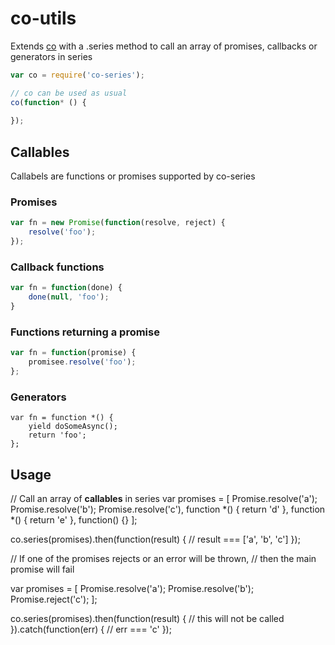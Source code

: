 # co-utils

Extends [co](https://github.com/tj/co) with a .series method to call an array of promises, callbacks or generators in series

```js
var co = require('co-series');

// co can be used as usual
co(function* () {
    
});
```

## Callables

Callabels are functions or promises supported by co-series

### Promises

```js
var fn = new Promise(function(resolve, reject) {
    resolve('foo');
});
```

### Callback functions

```js
var fn = function(done) {
    done(null, 'foo');
}
```

### Functions returning a promise

```js
var fn = function(promise) {
    promisee.resolve('foo');
};
```

### Generators

```
var fn = function *() {
    yield doSomeAsync();
    return 'foo';
};
```

## Usage

// Call an array of **callables** in series
var promises = [
    Promise.resolve('a');
    Promise.resolve('b');
    Promise.resolve('c'),
    function *() { return 'd' },
    function *() { return 'e' },
    function() {}
];

co.series(promises).then(function(result) {
    // result === ['a', 'b', 'c']
});

// If one of the promises rejects or an error will be thrown,
// then the main promise will fail

var promises = [
    Promise.resolve('a');
    Promise.resolve('b');
    Promise.reject('c');
];

co.series(promises).then(function(result) {
    // this will not be called
}).catch(function(err) {
    // err === 'c'
});

```
